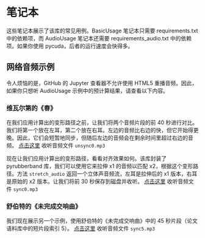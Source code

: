 # 笔记本

这些笔记本展示了该库的常见用例。BasicUsage 笔记本只需要 requirements.txt 中的依赖项，而 AudioUsage 笔记本还需要 requirements_audio.txt 中的依赖项。如果你使用 pycuda，后者的运行速度会快得多。

## 网络音频示例

令人烦恼的是，GitHub 的 Jupyter 查看器不允许使用 HTML5 重播音频。因此，如果你只想听 AudioUsage 示例中的预计算结果，请查看以下内容。

### 维瓦尔第的《春》

在我们应用计算出的变形路径之前，让我们将两个音频片段的前 40 秒进行对比。我们将第一个放在左耳，第二个放在右耳。左边的音频比右边的快，但它开始得更晚。因此，它们会短暂地同步，但随后左边的音频会在剩余时间里超过右边的音频。
<a href="unsync0.mp3">点击这里</a> 收听音频文件 <code>unsync0.mp3</code>

现在让我们应用计算出的变形路径，看看对齐效果如何。该库封装了 pyrubberband 库，我们可以使用它来拉伸 x1 的音频以匹配 x2，根据这个变形路径。方法 <code>stretch_audio</code> 返回一个立体声音频流，左耳是拉伸后的 x1 版本，右耳是原始的 x2 版本。让我们将前 30 秒保存到磁盘并收听。
<a href="sync0.mp3">点击这里</a> 收听音频文件 <code>sync0.mp3</code>

### 舒伯特的《未完成交响曲》

我们现在展示另一个示例，使用舒伯特的《未完成交响曲》中的 45 秒片段（论文语料库中的短片段索引 5）。
<a href="sync5.mp3">点击这里</a> 收听音频文件 <code>sync5.mp3</code>